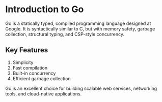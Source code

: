 # Introduction to Go

Go is a statically typed, compiled programming language designed at Google. It is syntactically similar to C, but with memory safety, garbage collection, structural typing, and CSP-style concurrency.

## Key Features

1. Simplicity
2. Fast compilation
3. Built-in concurrency
4. Efficient garbage collection

Go is an excellent choice for building scalable web services, networking tools, and cloud-native applications.
